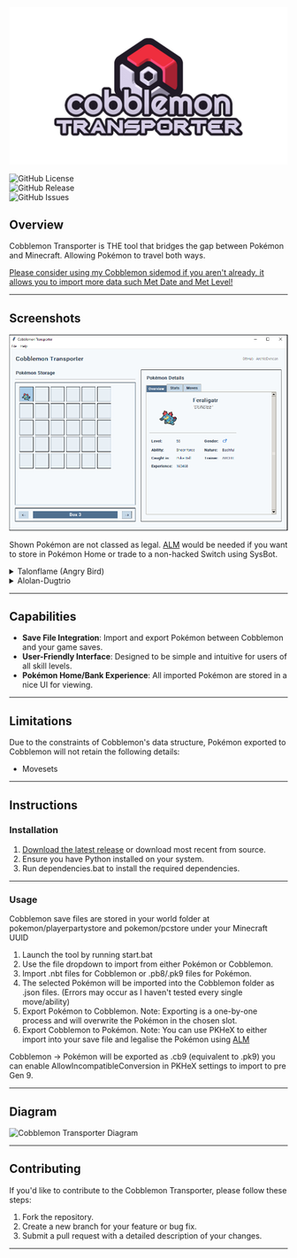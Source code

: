 ![Cobblemon Transporter Logo](https://github.com/ArchieDxncan/cobblemon-transporter/blob/main/Images/cobblemontransporter.png) <!-- Replace with the path to your logo -->

![GitHub License](https://img.shields.io/github/license/ArchieDxncan/Cobblemon-Transporter?color=blue)  
![GitHub Release](https://img.shields.io/github/v/release/ArchieDxncan/Cobblemon-Transporter?include_prereleases)  
![GitHub Issues](https://img.shields.io/github/issues/ArchieDxncan/Cobblemon-Transporter)  

## Overview
Cobblemon Transporter is THE tool that bridges the gap between Pokémon and Minecraft. Allowing Pokémon to travel both ways. 

[Please consider using my Cobblemon sidemod if you aren't already, it allows you to import more data such Met Date and Met Level!](https://www.curseforge.com/minecraft/mc-mods/cobblemon-extra-data)

---

## Screenshots

![Screenshot 1](https://github.com/ArchieDxncan/cobblemon-transporter/blob/main/Images/cobblenew.PNG)

Shown Pokémon are not classed as legal. [ALM](https://github.com/architdate/PKHeX-Plugins) would be needed if you want to store in Pokémon Home or trade to a non-hacked Switch using SysBot.

<details>
<summary>Talonflame (Angry Bird)</summary>

- **Original Game**  
  ![Screenshot 2](https://github.com/ArchieDxncan/cobblemon-transporter/blob/main/Images/cobble2.png)  

- **Exported to SV**  
  ![Screenshot 3](https://github.com/ArchieDxncan/cobblemon-transporter/blob/main/Images/cobble3.PNG)  

</details>

<details>
<summary>Alolan-Dugtrio</summary>

- **Original Game**  
  ![Screenshot 4](https://github.com/ArchieDxncan/cobblemon-transporter/blob/main/Images/cobble4.PNG)  

- **Exported to USUM**  
  ![Screenshot 5](https://github.com/ArchieDxncan/cobblemon-transporter/blob/main/Images/cobble5.png)  

</details>

---

## Capabilities

- **Save File Integration**:  Import and export Pokémon between Cobblemon and your game saves.
- **User-Friendly Interface**: Designed to be simple and intuitive for users of all skill levels.
- **Pokémon Home/Bank Experience**: All imported Pokémon are stored in a nice UI for viewing.

---

## Limitations

Due to the constraints of Cobblemon's data structure, Pokémon exported to Cobblemon will not retain the following details:
 - Movesets

---

## Instructions

### Installation
1. [Download the latest release](https://github.com/ArchieDxncan/cobblemon-transporter/releases/) or download most recent from source.
2. Ensure you have Python installed on your system.
3. Run dependencies.bat to install the required dependencies.

---

### Usage
Cobblemon save files are stored in your world folder at pokemon/playerpartystore and pokemon/pcstore under your Minecraft UUID
1. Launch the tool by running start.bat
2. Use the file dropdown to import from either Pokémon or Cobblemon.
3. Import .nbt files for Cobblemon or .pb8/.pk9 files for Pokémon.
4. The selected Pokémon will be imported into the Cobblemon folder as .json files. (Errors may occur as I haven't tested every single move/ability)
5. Export Pokémon to Cobblemon. Note: Exporting is a one-by-one process and will overwrite the Pokémon in the chosen slot.
5. Export Cobblemon to Pokémon. Note: You can use PKHeX to either import into your save file and legalise the Pokémon using [ALM](https://github.com/architdate/PKHeX-Plugins)

Cobblemon -> Pokémon will be exported as .cb9 (equivalent to .pk9) you can enable AllowIncompatibleConversion in PKHeX settings to import to pre Gen 9.

---

## Diagram

![Cobblemon Transporter Diagram](https://github.com/ArchieDxncan/cobblemon-transporter/blob/main/Images/cobblemontransporterdiagram.png)

---

## Contributing

If you'd like to contribute to the Cobblemon Transporter, please follow these steps:
1. Fork the repository.
2. Create a new branch for your feature or bug fix.
3. Submit a pull request with a detailed description of your changes.

---
